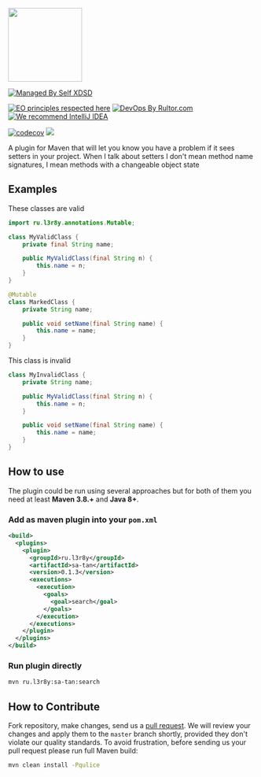 [<img src="https://raw.githubusercontent.com/l3r8yJ/sa-tan/8f6e97d0287f4f922b6cd685548490a48e26c496/s8an.svg" width="150"/>](https://www.l3r8y.ru/sa-tan/)

[![Managed By Self XDSD](https://self-xdsd.com/b/mbself.svg)](https://self-xdsd.com/p/l3r8yJ/sa-tan?provider=github)

[![EO principles respected here](https://www.elegantobjects.org/badge.svg)](https://www.elegantobjects.org)
[![DevOps By Rultor.com](http://www.rultor.com/b/objectionary/eo)](http://www.rultor.com/p/l3r8yJ/sa-tan)
[![We recommend IntelliJ IDEA](https://www.elegantobjects.org/intellij-idea.svg)](https://www.jetbrains.com/idea/)

[![codecov](https://codecov.io/gh/l3r8yJ/sa-tan/branch/master/graph/badge.svg?token=G1YJ0GTB8W)](https://codecov.io/gh/l3r8yJ/sa-tan)
![](https://maven-badges.herokuapp.com/maven-central/ru.l3r8y/sa-tan/badge.svg)

A plugin for Maven that will let you know you have a problem if it sees setters
in your project. When I talk about setters I don't mean method name signatures,
I mean methods with a changeable object state

## Examples

These classes are valid

```java
import ru.l3r8y.annotations.Mutable;

class MyValidClass {
    private final String name;

    public MyValidClass(final String n) {
        this.name = n;
    }
}

@Mutable
class MarkedClass {
    private String name;

    public void setName(final String name) {
        this.name = name;
    }
}
```

This class is invalid

```java
class MyInvalidClass {
    private String name;

    public MyValidClass(final String n) {
        this.name = n;
    }

    public void setName(final String name) {
        this.name = name;
    }
}
```

## How to use

The plugin could be run using several approaches but for both of them you need
at least **Maven 3.8.+** and **Java 8+**.

### Add as maven plugin into your `pom.xml`

```xml
<build>
  <plugins>
    <plugin>
      <groupId>ru.l3r8y</groupId>
      <artifactId>sa-tan</artifactId>
      <version>0.1.3</version>
      <executions>
        <execution>
          <goals>
            <goal>search</goal>
          </goals>
        </execution>
      </executions>
    </plugin>
  </plugins>
</build>
```

### Run plugin directly

```bash
mvn ru.l3r8y:sa-tan:search
``` 

## How to Contribute
Fork repository, make changes, send us a [pull request](https://www.yegor256.com/2014/04/15/github-guidelines.html).
We will review your changes and apply them to the `master` branch shortly,
provided they don't violate our quality standards. To avoid frustration,
before sending us your pull request please run full Maven build:
```bash
mvn clean install -Pqulice
```

